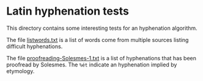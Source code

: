 # Latin hyphenation tests

This directory contains some interesting tests for an hyphenation algorithm. 

The file [listwords.txt](listwords.txt) is a list of words come from multiple sources listing difficult hyphenations.

The file [proofreading-Solesmes-1.txt](proofreading-Solesmes-1.txt) is a list of hyphenations that has been proofread by Solesmes. The `%ét` indicate an hyphenation implied by etymology.